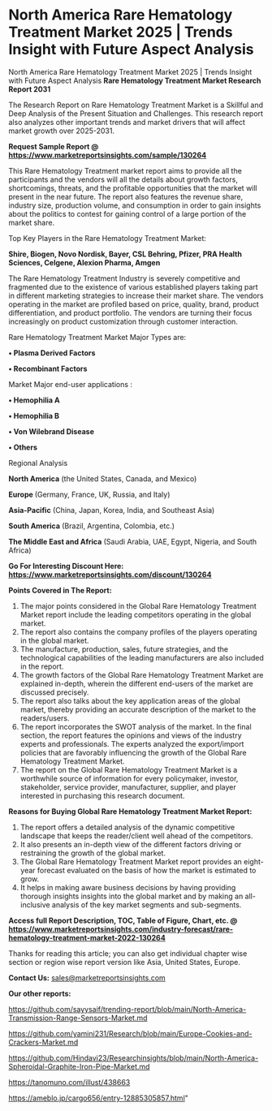 # North America Rare Hematology Treatment Market 2025 | Trends Insight with Future Aspect Analysis
North America Rare Hematology Treatment Market 2025 | Trends Insight with Future Aspect Analysis
<strong>Rare Hematology Treatment Market Research Report 2031</strong>

The Research Report on Rare Hematology Treatment Market is a Skillful and Deep Analysis of the Present Situation and Challenges. This research report also analyzes other important trends and market drivers that will affect market growth over 2025-2031.

<strong>Request Sample Report @ <a href=https://www.marketreportsinsights.com/sample/130264>https://www.marketreportsinsights.com/sample/130264</a></strong>

This Rare Hematology Treatment market report aims to provide all the participants and the vendors will all the details about growth factors, shortcomings, threats, and the profitable opportunities that the market will present in the near future. The report also features the revenue share, industry size, production volume, and consumption in order to gain insights about the politics to contest for gaining control of a large portion of the market share.

Top Key Players in the Rare Hematology Treatment Market:

<strong>Shire, Biogen, Novo Nordisk, Bayer, CSL Behring, Pfizer, PRA Health Sciences, Celgene, Alexion Pharma, Amgen</strong>

The Rare Hematology Treatment Industry is severely competitive and fragmented due to the existence of various established players taking part in different marketing strategies to increase their market share. The vendors operating in the market are profiled based on price, quality, brand, product differentiation, and product portfolio. The vendors are turning their focus increasingly on product customization through customer interaction.

Rare Hematology Treatment Market Major Types are:

<strong>• Plasma Derived Factors

• Recombinant Factors</strong>

Market Major end-user applications :

<strong>• Hemophilia A

• Hemophilia B

• Von Wilebrand Disease

• Others</strong>

Regional Analysis

</u><strong><b>North America</b></strong> (the United States, Canada, and Mexico)

<strong><b>Europe </b></strong>(Germany, France, UK, Russia, and Italy)

<strong><b>Asia-Pacific</b></strong> (China, Japan, Korea, India, and Southeast Asia)

<strong><b>South America</b></strong> (Brazil, Argentina, Colombia, etc.)

<strong><b>The Middle East and Africa</b></strong> (Saudi Arabia, UAE, Egypt, Nigeria, and South Africa)

<strong>Go For Interesting Discount Here: <a href=https://www.marketreportsinsights.com/discount/130264>https://www.marketreportsinsights.com/discount/130264</a></strong>

<strong>Points Covered in The Report:</strong>
<ol>
  <li>The major points considered in the Global Rare Hematology Treatment Market report include the leading competitors operating in the global market.</li>
  <li>The report also contains the company profiles of the players operating in the global market.</li>
  <li>The manufacture, production, sales, future strategies, and the technological capabilities of the leading manufacturers are also included in the report.</li>
  <li>The growth factors of the Global Rare Hematology Treatment Market are explained in-depth, wherein the different end-users of the market are discussed precisely.</li>
  <li>The report also talks about the key application areas of the global market, thereby providing an accurate description of the market to the readers/users.</li>
  <li>The report incorporates the SWOT analysis of the market. In the final section, the report features the opinions and views of the industry experts and professionals. The experts analyzed the export/import policies that are favorably influencing the growth of the Global Rare Hematology Treatment Market.</li>
  <li>The report on the Global Rare Hematology Treatment Market is a worthwhile source of information for every policymaker, investor, stakeholder, service provider, manufacturer, supplier, and player interested in purchasing this research document.</li>
</ol>
<strong>Reasons for Buying Global Rare Hematology Treatment Market Report:</strong>

<ol>
  <li>The report offers a detailed analysis of the dynamic competitive landscape that keeps the reader/client well ahead of the competitors.</li>
  <li>It also presents an in-depth view of the different factors driving or restraining the growth of the global market.</li>
  <li>The Global Rare Hematology Treatment Market report provides an eight-year forecast evaluated on the basis of how the market is estimated to grow.</li>
  <li>It helps in making aware business decisions by having providing thorough insights insights into the global market and by making an all-inclusive analysis of the key market segments and sub-segments.</li>
</ol>
<strong>Access full Report Description, TOC, Table of Figure, Chart, etc. @ <a href=https://www.marketreportsinsights.com/industry-forecast/rare-hematology-treatment-market-2022-130264>https://www.marketreportsinsights.com/industry-forecast/rare-hematology-treatment-market-2022-130264</a></strong>


Thanks for reading this article; you can also get individual chapter wise section or region wise report version like Asia, United States, Europe.

<strong>Contact Us:</strong>
sales@marketreportsinsights.com

<strong>Our other reports:</strong>

<a href=https://github.com/sayysaif/trending-report/blob/main/North-America-Transmission-Range-Sensors-Market.md>https://github.com/sayysaif/trending-report/blob/main/North-America-Transmission-Range-Sensors-Market.md</a>

<a href=https://github.com/yamini231/Research/blob/main/Europe-Cookies-and-Crackers-Market.md>https://github.com/yamini231/Research/blob/main/Europe-Cookies-and-Crackers-Market.md</a>

<a href=https://github.com/Hindavi23/Researchinsights/blob/main/North-America-Spheroidal-Graphite-Iron-Pipe-Market.md>https://github.com/Hindavi23/Researchinsights/blob/main/North-America-Spheroidal-Graphite-Iron-Pipe-Market.md</a>

<a href=https://tanomuno.com/illust/438663>https://tanomuno.com/illust/438663</a>

<a href=https://ameblo.jp/cargo656/entry-12885305857.html>https://ameblo.jp/cargo656/entry-12885305857.html</a>"
